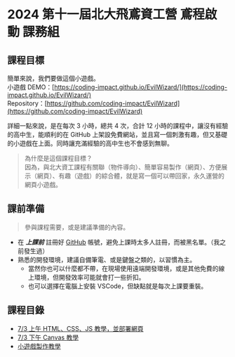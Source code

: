 # 2024 第十一屆北大飛鳶資工營 鳶程啟動 課務組

## 課程目標

簡單來說，我們要做這個小遊戲。  
小遊戲 DEMO：[https://coding-impact.github.io/EvilWizard/](https://coding-impact.github.io/EvilWizard/)  
Repository：[https://github.com/coding-impact/EvilWizard](https://github.com/coding-impact/EvilWizard)  

詳細一點來說，是在每次 3 小時，總共 4 次，合計 12 小時的課程中，讓沒有經驗的高中生，能順利的在 GitHub 上架設免費網站，並且寫一個刺激有趣，但又基礎的小遊戲在上面。同時讓充滿經驗的高中生也不會感到無聊。

> 為什麼是這個課程目標？  
> 因為，與北大資工課程有關聯（物件導向）、簡單容易製作（網頁）、方便展示（網頁）、有趣（遊戲）的綜合體，就是寫一個可以帶回家，永久運營的網頁小遊戲。

## 課前準備

> 參與課程需要，或是建議準備的內容。

- 在 ***上課前*** 註冊好 [GitHub](https://github.com) 帳號，避免上課時太多人註冊，而被黑名單。（我之前發生過）
- 熟悉的開發環境，建議自備筆電、或是鍵盤之類的，以習慣為主。
  - 當然你也可以什麼都不帶，在現場使用遠端開發環境，或是其他免費的線上環境，但開發效率可能就會打一些折扣。
  - 也可以選擇在電腦上安裝 VSCode，但缺點就是每次上課要重裝。

## 課程目錄

- [7/3 上午 HTML、CSS、JS 教學，並部署網頁](course1.md)
- [7/3 下午 Canvas 教學](course2.md)
- [小遊戲製作教學](https://github.com/coding-impact/coding-impact.github.io/tree/main/game_tutorial)

